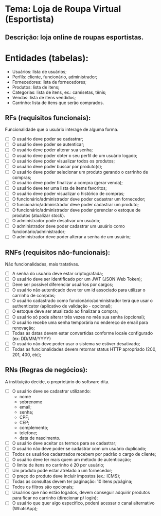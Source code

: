 
# Tema: Loja de Roupa Virtual (Esportista)

## Descrição: loja online de roupas esportistas.

# Entidades (tabelas):
- Usuários: lista de usuários;
- Perfils: cliente, funcionário, administrador;
- Fornecedores: lista de fornecedores;
- Produtos: lista de itens;
- Categorias: lista de itens, ex.: camisetas, tênis;
- Vendas: lista de itens vendidos;
- Carrinho: lista de itens que serão comprados.

## RFs (requisitos funcionais):
Funcionalidade que o usuário interage de alguma forma.

- [ ] O usuário deve poder se cadastrar;
- [ ] O usuário deve poder se autenticar;
- [ ] O usuário deve poder alterar sua senha;
- [ ] O usuário deve poder obter o seu perfil de um usuário logado;
- [ ] O usuário deve poder visualizar todos os produtos;
- [ ] O usuário deve poder buscar por produto(s);
- [ ] O usuário deve poder selecionar um produto gerando o carrinho de compras;
- [ ] O usuário deve poder finalizar a compra (gerar venda);
- [ ] O usuário deve ter uma lista de items favoritos;
- [ ] O usuário deve poder visualizar o histórico de compras;
- [ ] O funcionário/administrador deve poder cadastrar um fornecedor;
- [ ] O funcionário/administrador deve poder cadastrar um produto;
- [ ] O funcionário/administrador deve poder gerenciar o estoque de produtos (atualizar stock).
- [ ] O administrador pode desativar um usuário;
- [ ] O administrador deve poder cadastrar um usuário como funcionário/administrador;
- [ ] O administrador deve poder alterar a senha de um usuário;

## RNFs (requisitos não-funcionais):
Não funcionalidades, mais tratativas.

- [ ] A senha do usuário deve estar criptografada;
- [ ] O usuário deve ser identificado por um JWT (JSON Web Token);
- [ ] Deve ser possível diferenciar usuários por cargos;
- [ ] O usuário não autenticado deve ter um id associado para utilizar o carrinho de compras;
- [ ] O usuário cadastrado como funcionário/administrador terá que usar o
authenticator (aplicativo de validação - opcional);
- [ ] O estoque deve ser atualizado ao finalizar a compra;
- [ ] O usuário só pode alterar três vezes no mês sua senha (opcional);
- [ ] O usuário recebe uma senha temporária no endereço de email para renovação;
- [ ] Todas as datas devem estar convertidas conforme locale configurado (ex: DD/MM/YYYY)
- [ ] O usuário não deve poder usar o sistema se estiver desativado;
- [ ] Todas as funcionalidades devem retornar status HTTP apropriado (200, 201, 400, etc);

## RNs (Regras de negócios):
A instituição decide, o proprietário do software dita.

- [ ] O usuário deve se cadastrar utilizando:
  - nome
  - sobrenome
  - email;
  - senha; 
  - CPF;
  - CEP; 
  - complemento;
  - telefone;
  - data de nascimento.
- [ ] O usuário deve aceitar os termos para se cadastrar;
- [ ] O usuário não deve poder se cadastrar com um usuário duplicado;
- [ ] Todos os usuários cadastrados recebem por padrão o cargo de cliente;
- [ ] O usuário deve ter mais quem um método de autenticação;
- [ ] O limite de itens no carrinho é 20 por usuário;
- [ ] Um produto pode estar atrelado a um fornecedor;
- [ ] O preço do produto deve incluir impostos (ex.: ICMS);
- [ ] Todas as consultas devem ter paginação: 10 itens p/página;
- [ ] Todos os filtros são opcionais;
- [ ] Usuários que não estão logados, devem conseguir adquirir produtos para ficar no carrinho (direcionar p/ login);
- [ ] O usuário que quer algo específico, poderá acessar o canal alternativo (WhatsApp);

